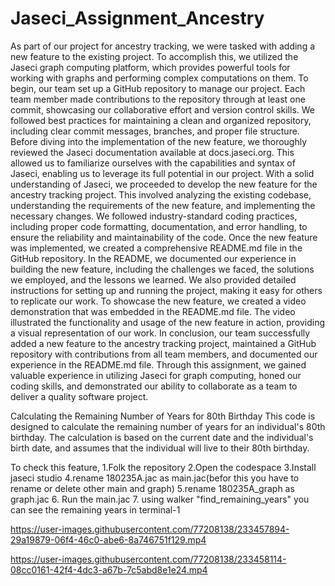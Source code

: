 # Jaseci_Assignment_Ancestry


As part of our project for ancestry tracking, we were tasked with adding a new feature to the existing project. To accomplish this, we utilized the Jaseci graph computing platform, which provides powerful tools for working with graphs and performing complex computations on them.
To begin, our team set up a GitHub repository to manage our project. Each team member made contributions to the repository through at least one commit, showcasing our collaborative effort and version control skills. We followed best practices for maintaining a clean and organized repository, including clear commit messages, branches, and proper file structure.
Before diving into the implementation of the new feature, we thoroughly reviewed the Jaseci documentation available at docs.jaseci.org. This allowed us to familiarize ourselves with the capabilities and syntax of Jaseci, enabling us to leverage its full potential in our project.
With a solid understanding of Jaseci, we proceeded to develop the new feature for the ancestry tracking project. This involved analyzing the existing codebase, understanding the requirements of the new feature, and implementing the necessary changes. We followed industry-standard coding practices, including proper code formatting, documentation, and error handling, to ensure the reliability and maintainability of the code.
Once the new feature was implemented, we created a comprehensive README.md file in the GitHub repository. In the README, we documented our experience in building the new feature, including the challenges we faced, the solutions we employed, and the lessons we learned. We also provided detailed instructions for setting up and running the project, making it easy for others to replicate our work.
To showcase the new feature, we created a video demonstration that was embedded in the README.md file. The video illustrated the functionality and usage of the new feature in action, providing a visual representation of our work.
In conclusion, our team successfully added a new feature to the ancestry tracking project, maintained a GitHub repository with contributions from all team members, and documented our experience in the README.md file. Through this assignment, we gained valuable experience in utilizing Jaseci for graph computing, honed our coding skills, and demonstrated our ability to collaborate as a team to deliver a quality software project.


Calculating the Remaining Number of Years for 80th Birthday
This code is designed to calculate the remaining number of years 
for an individual's 80th birthday. The calculation is based on the 
current date and the individual's birth date, and assumes that the
individual will live to their 80th birthday.

To check this feature, 
1.Folk the repository
2.Open the codespace
3.Install jaseci studio
4.rename 180235A.jac as main.jac(befor this you have to rename or delete other main and graph)
5.rename 180235A_graph as graph.jac
6. Run the main.jac
7. using walker "find_remaining_years" you can see the remaining years in terminal-1



https://user-images.githubusercontent.com/77208138/233457894-29a19879-06f4-46c0-abe6-8a746751f129.mp4



https://user-images.githubusercontent.com/77208138/233458114-08cc0161-42f4-4dc3-a67b-7c5abd8e1e24.mp4





